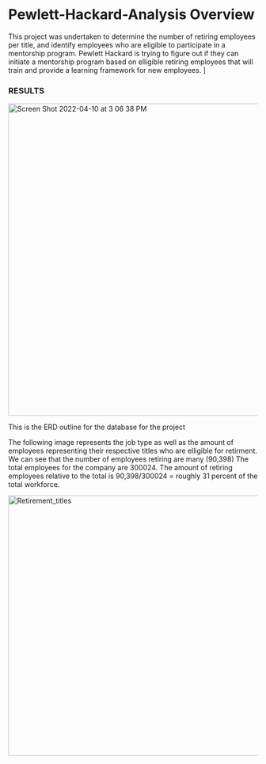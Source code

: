 # Pewlett-Hackard-Analysis Overview
This project was undertaken to determine the number of retiring employees per title, and identify employees who are eligible to participate in a mentorship program. Pewlett Hackard is trying to figure out if they can initiate a mentorship program based on elligible retiring employees that will train and provide a learning framework for new employees.
]
### RESULTS
<img width="631" alt="Screen Shot 2022-04-10 at 3 06 38 PM" src="https://user-images.githubusercontent.com/100330488/162641888-1930a4cb-428d-4c57-a755-503b50f78e0d.png">

This is the ERD outline for the database for the project

The following image represents the job type as well as the amount of employees representing their respective titles who are elligible for retirment. We can see that the number of employees retiring are many (90,398) The total employees for the company are 300024. The amount of retiring employees relative to the total is 90,398/300024 = roughly 31 percent of the total workforce.

<img width="526" alt="Retirement_titles" src="https://user-images.githubusercontent.com/100330488/162655425-fa6832f9-5ee4-42a2-b940-8737f1b56fb2.png">

